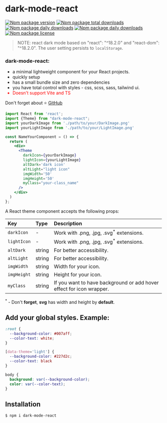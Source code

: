 # dark-mode-react

[![Npm package version](https://badgen.net/npm/v/dark-mode-react)](https://npmjs.com/package/dark-mode-react)
[![Npm package total downloads](https://badgen.net/npm/dt/dark-mode-react)](https://npmjs.com/package/dark-mode-react)
[![Npm package daily downloads](https://badgen.net/npm/dw/dark-mode-react)](https://npmjs.com/package/dark-mode-react)
[![Npm package daily downloads](https://badgen.net/npm/dd/dark-mode-react)](https://npmjs.com/package/dark-mode-react)
[![Npm package license](https://badgen.net/npm/license/lodash)](https://npmjs.com/package/dark-mode-react)

> NOTE: react dark mode based on "react": "^18.2.0" and "react-dom": "^18.2.0".
> The user setting persists to `localStorage`.

### dark-mode-react:

<ul>
    <li>a minimal lightweight component for your React projects.</li>
    <li>quickly setup</li>
    <li>has a small bundle size and zero dependencies</li>
    <li>you have total control with styles - css, scss, sass, tailwind ui.</li>
    <li style="color: red">Doesn't support Vite and TS</li>
</ul>

Don't forget about ⭐ [GitHub](https://github.com/ArtemPchela/dark-mode-react)

```jsx
import React from 'react';
import {Theme} from "dark-mode-react";
import yourDarkImage from './path/to/your/DarkImage.png'
import yourLightImage from './path/to/your/LightImage.png'

const NameYourComponent = () => {
  return (
    <div>
      <Theme
        darkIcon={yourDarkImage}
        lightIcon={yourLightImage}
        altDark='dark icon'
        altLight="light icon"
        imgWidth='50'
        imgHeight='50'
        myClass="your-class_name"
      />
    </div>
  )
};
```

A React theme component accepts the following props:

| Key         | Type   | Description                                                          |
|:------------|:-------|:---------------------------------------------------------------------|
| `darkIcon`  | -      | Work with .png, .jpg, .svg<sup>*</sup> extensions.                   |
| `lightIcon` | -      | Work with .png, .jpg, .svg<sup>*</sup> extensions.                   |
| `altDark`   | string | For better accessibility.                                            |
| `altLight`  | string | For better accessibility.                                            |
| `imgWidth`    | string | Width for your icon.                                                 |
| `imgHeight`   | string | Height for your icon.                                                |
| `myClass`   | string | If you want to have background or add hover effect for icon wrapper. |

<sup>*</sup> - Don't **forget**, **svg** has width and height by **default**.

## Add your global styles. Example:

```css
:root {
  --background-color: #007aff;
  --color-text: white;
}

[data-theme='light'] {
  --background-color: #227d2c;
  --color-text: black
}

body {
  background: var(--background-color);
  color: var(--color-text);
}
```

## Installation

```sh
$ npm i dark-mode-react
```

